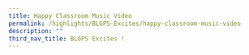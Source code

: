 ```yaml
---
title: Happy Classroom Music Video
permalink: /highlights/BLGPS-Excites/happy-classroom-music-video
description: ""
third_nav_title: BLGPS Excites !
---
```

